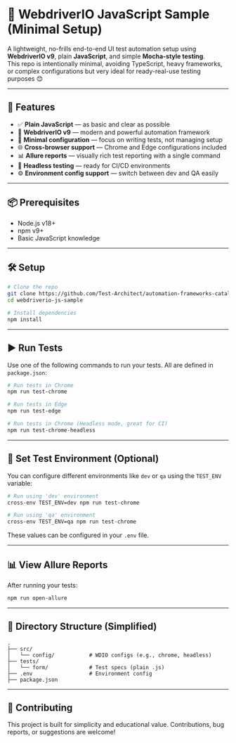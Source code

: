
# 🧪 WebdriverIO JavaScript Sample (Minimal Setup)

A lightweight, no-frills end-to-end UI test automation setup using **WebdriverIO v9**, plain **JavaScript**, and simple **Mocha-style testing**.  
This repo is intentionally minimal, avoiding TypeScript, heavy frameworks, or complex configurations but very ideal for ready-real-use testing purposes 😊

---

## 🚀 Features

- ✅ **Plain JavaScript** — as basic and clear as possible
- 🧪 **WebdriverIO v9** — modern and powerful automation framework
- 🧼 **Minimal configuration** — focus on writing tests, not managing setup
- 🌐 **Cross-browser support** — Chrome and Edge configurations included
- 📊 **Allure reports** — visually rich test reporting with a single command
- 🧪 **Headless testing** — ready for CI/CD environments
- ⚙️ **Environment config support** — switch between dev and QA easily

---

## 📦 Prerequisites

- Node.js v18+
- npm v9+
- Basic JavaScript knowledge

---

## 🛠 Setup

```bash
# Clone the repo
git clone https://github.com/Test-Architect/automation-frameworks-catalog.git
cd webdriverio-js-sample

# Install dependencies
npm install
```

---

## ▶️ Run Tests

Use one of the following commands to run your tests. All are defined in `package.json`:

```bash
# Run tests in Chrome
npm run test-chrome

# Run tests in Edge
npm run test-edge

# Run tests in Chrome (Headless mode, great for CI)
npm run test-chrome-headless
```

---

## 🌱 Set Test Environment (Optional)

You can configure different environments like `dev` or `qa` using the `TEST_ENV` variable:

```bash
# Run using 'dev' environment
cross-env TEST_ENV=dev npm run test-chrome

# Run using 'qa' environment
cross-env TEST_ENV=qa npm run test-chrome
```

These values can be configured in your `.env` file.

---

## 📊 View Allure Reports

After running your tests:

```bash
npm run open-allure
```

---

## 📁 Directory Structure (Simplified)

```
.
├── src/
│   └── config/           # WDIO configs (e.g., chrome, headless)
├── tests/
│   └── form/             # Test specs (plain .js)
├── .env                  # Environment config
├── package.json
```

---

## 🤝 Contributing

This project is built for simplicity and educational value. Contributions, bug reports, or suggestions are welcome!
